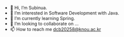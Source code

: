 - 👋 Hi, I’m Subinua.
- 👀 I’m interested in Software Development with Java.
- 🌱 I’m currently learning Spring.
- 💞️ I’m looking to collaborate on ...
- 📫 How to reach me dcb20258@knou.ac.kr

<!---
Subinua/Subinua is a ✨ special ✨ repository because its `README.md` (this file) appears on your GitHub profile.
You can click the Preview link to take a look at your changes.
--->
